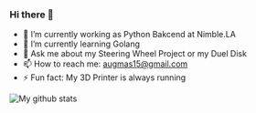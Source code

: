 ### Hi there 👋
- 🔭 I’m currently working as Python Bakcend at Nimble.LA
- 🌱 I’m currently learning Golang
- 💬 Ask me about my Steering Wheel Project or my Duel Disk
- 📫 How to reach me: augmas15@gmail.com
- ⚡ Fun fact: My 3D Printer is always running

![My github stats](https://github-readme-stats.vercel.app/api?username=amasetti&show_icons=true&theme=algolia )

